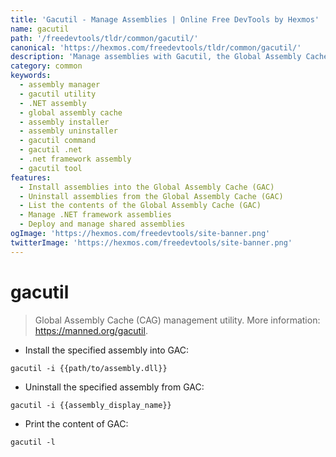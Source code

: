 ```yaml
---
title: 'Gacutil - Manage Assemblies | Online Free DevTools by Hexmos'
name: gacutil
path: '/freedevtools/tldr/common/gacutil/'
canonical: 'https://hexmos.com/freedevtools/tldr/common/gacutil/'
description: 'Manage assemblies with Gacutil, the Global Assembly Cache utility. Install, uninstall and list assemblies in the GAC effortlessly. Free online tool, no registration required.'
category: common
keywords:
  - assembly manager
  - gacutil utility
  - .NET assembly
  - global assembly cache
  - assembly installer
  - assembly uninstaller
  - gacutil command
  - gacutil .net
  - .net framework assembly
  - gacutil tool
features:
  - Install assemblies into the Global Assembly Cache (GAC)
  - Uninstall assemblies from the Global Assembly Cache (GAC)
  - List the contents of the Global Assembly Cache (GAC)
  - Manage .NET framework assemblies
  - Deploy and manage shared assemblies
ogImage: 'https://hexmos.com/freedevtools/site-banner.png'
twitterImage: 'https://hexmos.com/freedevtools/site-banner.png'
---
```


# gacutil

> Global Assembly Cache (CAG) management utility.
> More information: <https://manned.org/gacutil>.

- Install the specified assembly into GAC:

`gacutil -i {{path/to/assembly.dll}}`

- Uninstall the specified assembly from GAC:

`gacutil -i {{assembly_display_name}}`

- Print the content of GAC:

`gacutil -l`
